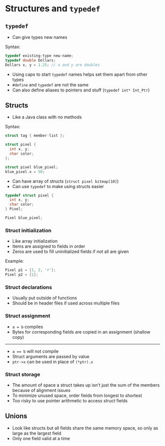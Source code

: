 # Structures and `typedef`

## `typedef`

- Can give types new names

Syntax:

```c
typedef existing-type new-name;
typedef double Dollars;
Dollars x, y = 1.25; // x and y are doubles
```

- Using caps to start `typedef` names helps set them apart from other types
- `#define` and `typedef` are not the same
- Can also define aliases to pointers and stuff (`typedef int* Int_Ptr`)

## Structs

- Like a Java class with no methods

Syntax:

```c
struct tag { member-list };

struct pixel {
  int x, y;
  char color;
};

struct pixel blue_pixel;
blue_pixel.x = 50;
```

- Can have array of structs (`struct pixel bitmap[10]`)
- Can use `typedef` to make using structs easier

```c
typedef struct pixel {
  int x, y;
  char color;
} Pixel;

Pixel blue_pixel;
```

### Struct initialization

- Like array initialization
- Items are assigned to fields in order
- Zeros are used to fill uninitialized fields if not all are given

Example:

```c
Pixel p1 = {1, 2, 'r'};
Pixel p2 = {1};
```

### Struct declarations

- Usually put outside of functions
- Should be in header files if used across multiple files

### Struct assignment

- `a = b` compiles
- Bytes for corresponding fields are copied in an assignment (shallow copy)

---

- `a == b` will not compile
- Struct arguments are passed by value
- `ptr->x` can be used in place of `(*ptr).x`

### Struct storage

- The amount of space a struct takes up isn't just the sum of the members because of alignment issues
- To minimize unused space, order fields from longest to shortest
- Too risky to use pointer arithmetic to access struct fields

## Unions

- Look like structs but all fields share the same memory space, so only as large as the largest field
- Only one field valid at a time
